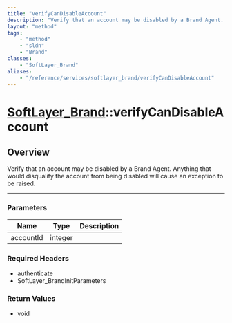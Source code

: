 ```yaml
---
title: "verifyCanDisableAccount"
description: "Verify that an account may be disabled by a Brand Agent.  Anything that would disqualify the account from being disabled... "
layout: "method"
tags:
    - "method"
    - "sldn"
    - "Brand"
classes:
    - "SoftLayer_Brand"
aliases:
    - "/reference/services/softlayer_brand/verifyCanDisableAccount"
---
```

# [SoftLayer_Brand](/reference/services/SoftLayer_Brand)::verifyCanDisableAccount





## Overview 
Verify that an account may be disabled by a Brand Agent.  Anything that would disqualify the account from being disabled will cause an exception to be raised. 

-----

### Parameters 
|Name | Type | Description |
| --- | --- | --- |
|accountId| integer| |


### Required Headers
* authenticate
* SoftLayer_BrandInitParameters


### Return Values
* void




